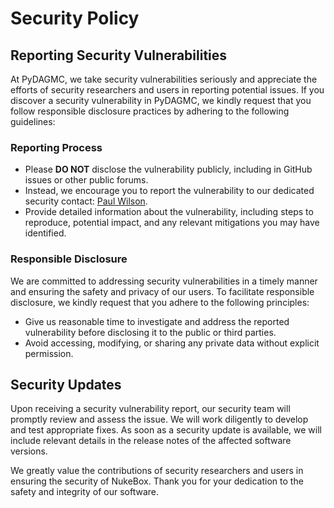 # Security Policy

## Reporting Security Vulnerabilities

At PyDAGMC, we take security vulnerabilities seriously and appreciate the efforts of security researchers and users in reporting potential issues. If you discover a security vulnerability in PyDAGMC, we kindly request that you follow responsible disclosure practices by adhering to the following guidelines:

### Reporting Process

- Please **DO NOT** disclose the vulnerability publicly, including in GitHub issues or other public forums.
- Instead, we encourage you to report the vulnerability to our dedicated security contact: [Paul Wilson](mailto:paul.wilson@wisc.edu).
- Provide detailed information about the vulnerability, including steps to reproduce, potential impact, and any relevant mitigations you may have identified.

### Responsible Disclosure

We are committed to addressing security vulnerabilities in a timely manner and ensuring the safety and privacy of our users. To facilitate responsible disclosure, we kindly request that you adhere to the following principles:

- Give us reasonable time to investigate and address the reported vulnerability before disclosing it to the public or third parties.
- Avoid accessing, modifying, or sharing any private data without explicit permission.

## Security Updates

Upon receiving a security vulnerability report, our security team will promptly review and assess the issue. We will work diligently to develop and test appropriate fixes. As soon as a security update is available, we will include relevant details in the release notes of the affected software versions.

We greatly value the contributions of security researchers and users in ensuring the security of NukeBox. Thank you for your dedication to the safety and integrity of our software.

